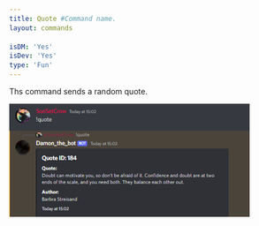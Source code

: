 ```yaml
---
title: Quote #Command name.
layout: commands

isDM: 'Yes'
isDev: 'Yes' 
type: 'Fun'
---
```


Ths command sends a random quote.

![Example of the command](/assets/Commands/quote.png "Example of the command")